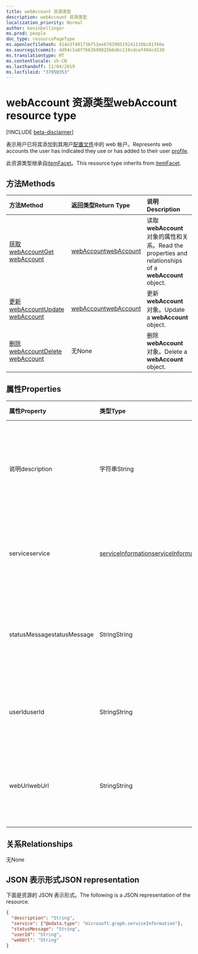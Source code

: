 ```yaml
---
title: webAccount 资源类型
description: webAccount 资源类型
localization_priority: Normal
author: kevinbellinger
ms.prod: people
doc_type: resourcePageType
ms.openlocfilehash: 414e3f491736f51ee670390519241110bc81f66e
ms.sourcegitcommit: dd94c3a0f7663699825b6dbc119cdcef494cd130
ms.translationtype: MT
ms.contentlocale: zh-CN
ms.lasthandoff: 11/04/2019
ms.locfileid: "37950353"
---
```

# <a name="webaccount-resource-type"></a><span data-ttu-id="0b53b-103">webAccount 资源类型</span><span class="sxs-lookup"><span data-stu-id="0b53b-103">webAccount resource type</span></span>

[!INCLUDE [beta-disclaimer](../../includes/beta-disclaimer.md)]

<span data-ttu-id="0b53b-104">表示用户已将其添加到其用户[配置文件](profile.md)中的 web 帐户。</span><span class="sxs-lookup"><span data-stu-id="0b53b-104">Represents web accounts the user has indicated they use or has added to their user [profile](profile.md).</span></span>

<span data-ttu-id="0b53b-105">此资源类型继承自[itemFacet](itemfacet.md)。</span><span class="sxs-lookup"><span data-stu-id="0b53b-105">This resource type inherits from [itemFacet](itemfacet.md).</span></span>

## <a name="methods"></a><span data-ttu-id="0b53b-106">方法</span><span class="sxs-lookup"><span data-stu-id="0b53b-106">Methods</span></span>

| <span data-ttu-id="0b53b-107">方法</span><span class="sxs-lookup"><span data-stu-id="0b53b-107">Method</span></span>                                     | <span data-ttu-id="0b53b-108">返回类型</span><span class="sxs-lookup"><span data-stu-id="0b53b-108">Return Type</span></span>                 | <span data-ttu-id="0b53b-109">说明</span><span class="sxs-lookup"><span data-stu-id="0b53b-109">Description</span></span>                                             |
|:-------------------------------------------|:----------------------------|:--------------------------------------------------------|
| [<span data-ttu-id="0b53b-110">获取 webAccount</span><span class="sxs-lookup"><span data-stu-id="0b53b-110">Get webAccount</span></span>](../api/webaccount-get.md) | [<span data-ttu-id="0b53b-111">webAccount</span><span class="sxs-lookup"><span data-stu-id="0b53b-111">webAccount</span></span>](webaccount.md) | <span data-ttu-id="0b53b-112">读取**webAccount**对象的属性和关系。</span><span class="sxs-lookup"><span data-stu-id="0b53b-112">Read the properties and relationships of a **webAccount** object.</span></span> |
| [<span data-ttu-id="0b53b-113">更新 webAccount</span><span class="sxs-lookup"><span data-stu-id="0b53b-113">Update webAccount</span></span>](../api/webaccount-update.md)      | [<span data-ttu-id="0b53b-114">webAccount</span><span class="sxs-lookup"><span data-stu-id="0b53b-114">webAccount</span></span>](webaccount.md) | <span data-ttu-id="0b53b-115">更新**webAccount**对象。</span><span class="sxs-lookup"><span data-stu-id="0b53b-115">Update a **webAccount** object.</span></span>                               |
| [<span data-ttu-id="0b53b-116">删除 webAccount</span><span class="sxs-lookup"><span data-stu-id="0b53b-116">Delete webAccount</span></span>](../api/webaccount-delete.md)      | <span data-ttu-id="0b53b-117">无</span><span class="sxs-lookup"><span data-stu-id="0b53b-117">None</span></span>                        | <span data-ttu-id="0b53b-118">删除**webAccount**对象。</span><span class="sxs-lookup"><span data-stu-id="0b53b-118">Delete a **webAccount** object.</span></span>                               |

## <a name="properties"></a><span data-ttu-id="0b53b-119">属性</span><span class="sxs-lookup"><span data-stu-id="0b53b-119">Properties</span></span>

| <span data-ttu-id="0b53b-120">属性</span><span class="sxs-lookup"><span data-stu-id="0b53b-120">Property</span></span>     | <span data-ttu-id="0b53b-121">类型</span><span class="sxs-lookup"><span data-stu-id="0b53b-121">Type</span></span>                                      | <span data-ttu-id="0b53b-122">说明</span><span class="sxs-lookup"><span data-stu-id="0b53b-122">Description</span></span>                                                                                    |
|:-------------|:------------------------------------------|:-----------------------------------------------------------------------------------------------|
|<span data-ttu-id="0b53b-123">说明</span><span class="sxs-lookup"><span data-stu-id="0b53b-123">description</span></span>   |<span data-ttu-id="0b53b-124">字符串</span><span class="sxs-lookup"><span data-stu-id="0b53b-124">String</span></span>                                     | <span data-ttu-id="0b53b-125">包含用户为所引用服务上的帐户提供的说明。</span><span class="sxs-lookup"><span data-stu-id="0b53b-125">Contains the description the user has provided for the account on the service being referenced.</span></span>|
|<span data-ttu-id="0b53b-126">service</span><span class="sxs-lookup"><span data-stu-id="0b53b-126">service</span></span>       |[<span data-ttu-id="0b53b-127">serviceInformation</span><span class="sxs-lookup"><span data-stu-id="0b53b-127">serviceInformation</span></span>](serviceinformation.md)| <span data-ttu-id="0b53b-128">包含有关要关联的服务的基本详细信息。</span><span class="sxs-lookup"><span data-stu-id="0b53b-128">Contains basic detail about the service that is being associated.</span></span>                              |
|<span data-ttu-id="0b53b-129">statusMessage</span><span class="sxs-lookup"><span data-stu-id="0b53b-129">statusMessage</span></span> |<span data-ttu-id="0b53b-130">String</span><span class="sxs-lookup"><span data-stu-id="0b53b-130">String</span></span>                                     | <span data-ttu-id="0b53b-131">包含来自云服务的状态邮件（如果提供或已同步）。</span><span class="sxs-lookup"><span data-stu-id="0b53b-131">Contains a status message from the cloud service if provided or synchronized.</span></span>                  |
|<span data-ttu-id="0b53b-132">userId</span><span class="sxs-lookup"><span data-stu-id="0b53b-132">userId</span></span>        |<span data-ttu-id="0b53b-133">String</span><span class="sxs-lookup"><span data-stu-id="0b53b-133">String</span></span>                                     | <span data-ttu-id="0b53b-134">为 webaccount 显示的用户名。</span><span class="sxs-lookup"><span data-stu-id="0b53b-134">The user name  displayed for the webaccount.</span></span>                                    |
|<span data-ttu-id="0b53b-135">webUrl</span><span class="sxs-lookup"><span data-stu-id="0b53b-135">webUrl</span></span>        |<span data-ttu-id="0b53b-136">String</span><span class="sxs-lookup"><span data-stu-id="0b53b-136">String</span></span>                                     | <span data-ttu-id="0b53b-137">包含指向云服务上的用户配置文件的链接（如果存在）。</span><span class="sxs-lookup"><span data-stu-id="0b53b-137">Contains a link to the user's profile on the cloud service if one exists.</span></span>                       |

## <a name="relationships"></a><span data-ttu-id="0b53b-138">关系</span><span class="sxs-lookup"><span data-stu-id="0b53b-138">Relationships</span></span>

<span data-ttu-id="0b53b-139">无</span><span class="sxs-lookup"><span data-stu-id="0b53b-139">None</span></span>

## <a name="json-representation"></a><span data-ttu-id="0b53b-140">JSON 表示形式</span><span class="sxs-lookup"><span data-stu-id="0b53b-140">JSON representation</span></span>

<span data-ttu-id="0b53b-141">下面是资源的 JSON 表示形式。</span><span class="sxs-lookup"><span data-stu-id="0b53b-141">The following is a JSON representation of the resource.</span></span>

<!-- {
  "blockType": "resource",
  "optionalProperties": [

  ],
  "@odata.type": "microsoft.graph.webAccount",
  "baseType": ""
}-->

```json
{
  "description": "String",
  "service": {"@odata.type": "microsoft.graph.serviceInformation"},
  "statusMessage": "String",
  "userId": "String",
  "webUrl": "String"
}
```

<!-- uuid: 16cd6b66-4b1a-43a1-adaf-3a886856ed98
2019-02-04 14:57:30 UTC -->
<!-- {
  "type": "#page.annotation",
  "description": "webAccount resource",
  "keywords": "",
  "section": "documentation",
  "tocPath": ""
}-->
